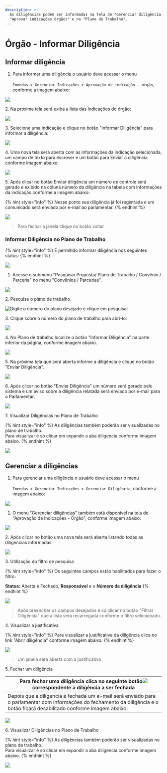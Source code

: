 ```yaml
---
description: >-
  As diligências podem ser informadas na tela de "Gerenciar diligência órgão",
  "Aprovar indicações órgãos" e no "Plano de Trabalho".
---
```


# Órgão - Informar Diligência

## Informar diligência

1. Para informar uma diligência o usuário deve acessar o menu\
   \
   `Emendas > Gerenciar Indicações > Aprovação de indicação - órgão`, conforme a imagem abaixo:

![](<../../../.gitbook/assets/image (120).png>)

2\. Na próxima tela será exiba a lista das Indicações do órgão:

![](<../../../.gitbook/assets/image (188) (1).png>)

3\. Selecione uma indicação e clique no botão "Informar Diligência"  para informar a diligência:

![](<../../../.gitbook/assets/image (197) (1).png>)

4\. Uma nova tela será aberta com as informações da indicação selecionada, um campo de texto para escrever e um botão para Enviar a diligência  conforme imagem abaixo:

![](<../../../.gitbook/assets/image (191) (1).png>)

5\. Após clicar no botão Enviar diligência um número de controle será gerado e exibido na coluna número da diligência na tabela com informações da indicação  conforme a imagem abaixo:

{% hint style="info" %}
Nesse ponto sua diligência já foi registrada e um comunicado será enviado por e-mail ao parlamentar.&#x20;
{% endhint %}

![](<../../../.gitbook/assets/image (192) (1).png>)

> Para fechar a janela clique no botão voltar&#x20;

### Informar Diligência no Plano de Trabalho

{% hint style="info" %}
É permitido informar diligência nos seguintes status:
{% endhint %}

![](<../../../.gitbook/assets/image (205).png>)

1. Acesse o submenu "Pesquisar Proposta/ Plano de Trabalho / Convênio / Parceria" no menu "Convênios / Parcerias".

![](<../../../.gitbook/assets/image (220).png>)

2\. Pesquise o plano de trabalho.

![Digite o número do plano desejado e clique em pesquisar  ](<../../../.gitbook/assets/image (209).png>)

3\.  Clique sobre o número do plano de trabalho para abri-lo:

![](<../../../.gitbook/assets/image (217).png>)

4\. No Plano de trabalho localize o botão "Informar Diligência" na parte inferior da página, conforme imagem abaixo.

![](<../../../.gitbook/assets/image (224).png>)

5\.  Na próxima tela que será aberta informe a diligência e clique no botão "Enviar Diligência".

![](<../../../.gitbook/assets/image (200) (1).png>)

6\.  Após clicar no botão "Enviar Diligência" um número será gerado pelo sistema e um aviso sobre a diligência relatada será enviado por e-mail para o Parlamentar.

![](<../../../.gitbook/assets/image (187) (1).png>)

7\.  Visualizar Diligências no Plano de Trabalho

{% hint style="info" %}
As diligências também poderão ser visualizadas no plano de trabalho. \
Para visualizar é só clicar em expandir a aba diligencia conforme imagem abaixo.
{% endhint %}

![](<../../../.gitbook/assets/image (89).png>)

## Gerenciar a diligências

1. Para gerenciar uma diligência o usuário deve acessar o menu\
   \
   `Emendas > Gerenciar Indicações > Gerenciar Diligência`, conforme a imagem abaixo:

![](<../../../.gitbook/assets/image (213).png>)

1. O menu "Gerenciar diligências" também está disponível na tela de "Aprovação de Indicações - Órgão",  conforme imagem abaixo:

![](<../../../.gitbook/assets/image (174).png>)

2\.  Após clicar no botão uma nova tela será aberta listando todas as diligencias informadas:

![](<../../../.gitbook/assets/image (172).png>)

3\.  Utilização do filtro de pesquisa

{% hint style="info" %}
Os seguintes campos estão habilitados para fazer o filtro:

**Status:** Aberta e Fechado, **Responsável** e o **Número da diligência**
{% endhint %}



![](<../../../.gitbook/assets/image (126) (1).png>)

> Após preencher os campos desejados é só clicar no botão "Filtrar Diligência" que a lista será recarregada conforme o filtro selecionado.

4\. Visualizar a justificativa

{% hint style="info" %}
Para visualizar a justificativa da diligência clica no link "Abrir diligência" conforme imagem abaixo:
{% endhint %}

![](<../../../.gitbook/assets/image (40).png>)

> Um janela sera aberta com a justificativa

5\.  Fechar um diligência

| Para fechar uma diligência clica no seguinte botão![](<../../../.gitbook/assets/image (125).png>)correspondente a diligência a ser fechada                                     |
| ------------------------------------------------------------------------------------------------------------------------------------------------------------------------------ |
| Depois que a diligencia é fechada um e-mail será enviado para o parlamentar com informações do fechamento da diligência  e o botão ficará desabilitado conforme imagem abaixo: |

![](<../../../.gitbook/assets/image (74).png>)

6\. Visualizar Diligências no Plano de Trabalho

{% hint style="info" %}
As diligências também poderão ser visualizadas no plano de trabalho. \
Para visualizar é só clicar em expandir a aba diligencia conforme imagem abaixo.
{% endhint %}

![](<../../../.gitbook/assets/image (89).png>)
